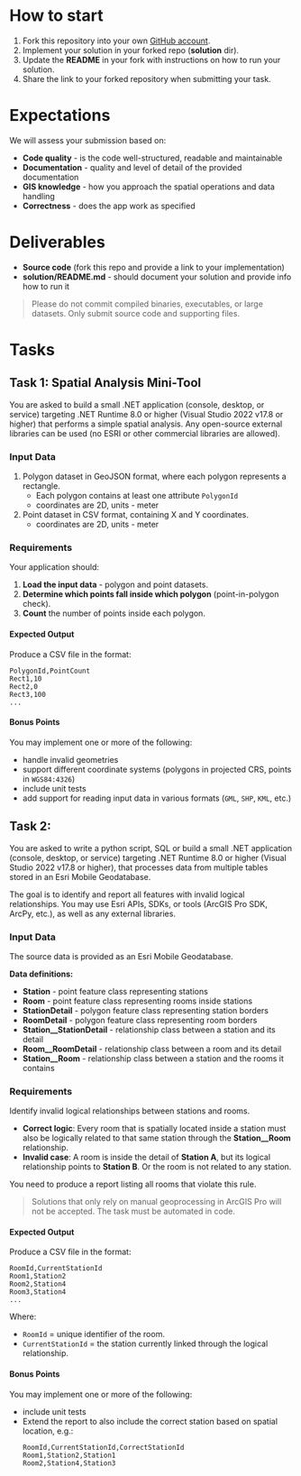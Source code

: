 # How to start

1. Fork this repository into your own [GitHub account](https://github.com).
2. Implement your solution in your forked repo (**solution** dir).
3. Update the **README** in your fork with instructions on how to run your solution.
4. Share the link to your forked repository when submitting your task.

# Expectations

We will assess your submission based on:
- **Code quality** - is the code well-structured, readable and maintainable
- **Documentation** - quality and level of detail of the provided documentation
- **GIS knowledge** - how you approach the spatial operations and data handling
- **Correctness** - does the app work as specified

# Deliverables

- **Source code** (fork this repo and provide a link to your implementation)
- **solution/README.md** - should document your solution and provide info how to run it
> Please do not commit compiled binaries, executables, or large datasets. Only submit source code and supporting files.


# Tasks

## Task 1: Spatial Analysis Mini-Tool

You are asked to build a small .NET application (console, desktop, or service) targeting .NET Runtime 8.0 or higher (Visual Studio 2022 v17.8 or higher) that performs a simple spatial analysis. Any open-source external libraries can be used (no ESRI or other commercial libraries are allowed). 

### Input Data

1. Polygon dataset in GeoJSON format, where each polygon represents a rectangle.
   - Each polygon contains at least one attribute `PolygonId`
   - coordinates are 2D, units - meter
2. Point dataset in CSV format, containing X and Y coordinates.
   - coordinates are 2D, units - meter

### Requirements

Your application should:

1. **Load the input data** - polygon and point datasets.
2. **Determine which points fall inside which polygon** (point-in-polygon check).
3. **Count** the number of points inside each polygon.

#### Expected Output

Produce a CSV file in the format:
```
PolygonId,PointCount
Rect1,10
Rect2,0
Rect3,100
...
```

#### Bonus Points

You may implement one or more of the following:
- handle invalid geometries
- support different coordinate systems (polygons in projected CRS, points in `WGS84:4326`)
- include unit tests
- add support for reading input data in various formats (`GML`, `SHP`, `KML`, etc.)

## Task 2: 

You are asked to write a python script, SQL or build a small .NET application (console, desktop, or service) targeting .NET Runtime 8.0 or higher (Visual Studio 2022 v17.8 or higher), that processes data from multiple tables stored in an Esri Mobile Geodatabase.

The goal is to identify and report all features with invalid logical relationships.
You may use Esri APIs, SDKs, or tools (ArcGIS Pro SDK, ArcPy, etc.), as well as any external libraries.

### Input Data

The source data is provided as an Esri Mobile Geodatabase.

**Data definitions:**

- **Station** - point feature class representing stations
- **Room** - point feature class representing rooms inside stations
- **StationDetail** - polygon feature class representing station borders
- **RoomDetail** - polygon feature class representing room borders
- **Station__StationDetail** - relationship class between a station and its detail
- **Room__RoomDetail** - relationship class between a room and its detail
- **Station__Room** - relationship class between a station and the rooms it contains

### Requirements

Identify invalid logical relationships between stations and rooms.

- **Correct logic**: Every room that is spatially located inside a station must also be logically related to that same station through the **Station__Room** relationship.
- **Invalid case**: A room is inside the detail of **Station A**, but its logical relationship points to **Station B**. Or the room is not related to any station.

You need to produce a report listing all rooms that violate this rule.

> Solutions that only rely on manual geoprocessing in ArcGIS Pro will not be accepted. The task must be automated in code.

#### Expected Output

Produce a CSV file in the format:
```
RoomId,CurrentStationId
Room1,Station2
Room2,Station4
Room3,Station4
...
```

Where:
- `RoomId` = unique identifier of the room.
- `CurrentStationId` = the station currently linked through the logical relationship.

#### Bonus Points

You may implement one or more of the following:
- include unit tests
- Extend the report to also include the correct station based on spatial location, e.g.:
   ```
   RoomId,CurrentStationId,CorrectStationId
   Room1,Station2,Station1
   Room2,Station4,Station3
   ```